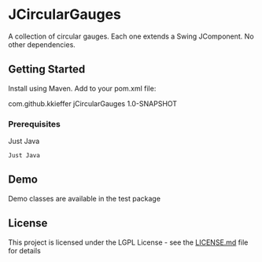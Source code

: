 # JCircularGauges

A collection of circular gauges.  Each one extends a Swing JComponent.  No other dependencies. 

## Getting Started

Install using Maven.  Add to your pom.xml file:

<dependency>
	<groupId>com.github.kkieffer</groupId>
    <artifactId>jCircularGauges</artifactId>
    <version>1.0-SNAPSHOT</version>
</dependency>

### Prerequisites

Just Java

```
Just Java
```


## Demo

Demo classes are available in the test package


## License

This project is licensed under the LGPL License - see the [LICENSE.md](LICENSE.md) file for details


